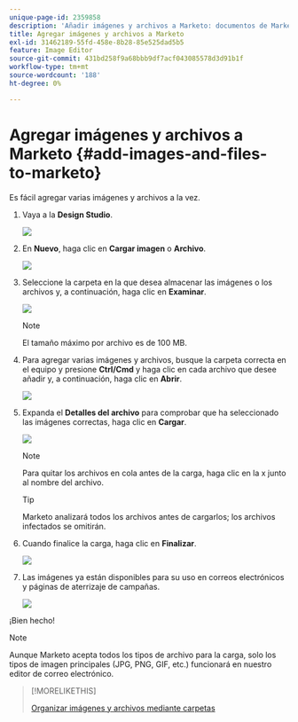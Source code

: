 ```yaml
---
unique-page-id: 2359858
description: 'Añadir imágenes y archivos a Marketo: documentos de Marketo, documentación del producto'
title: Agregar imágenes y archivos a Marketo
exl-id: 31462189-55fd-458e-8b28-85e525dad5b5
feature: Image Editor
source-git-commit: 431bd258f9a68bbb9df7acf043085578d3d91b1f
workflow-type: tm+mt
source-wordcount: '188'
ht-degree: 0%

---
```


# Agregar imágenes y archivos a Marketo {#add-images-and-files-to-marketo}

Es fácil agregar varias imágenes y archivos a la vez.

1. Vaya a la **Design Studio**.

   ![](assets/designstudio.png)

1. En **Nuevo**, haga clic en **Cargar imagen** o **Archivo**.

   ![](assets/image2014-9-15-18-3a5-3a33.png)

1. Seleccione la carpeta en la que desea almacenar las imágenes o los archivos y, a continuación, haga clic en **Examinar**.

   ![](assets/image2014-9-15-18-3a6-3a21.png)

   >[!NOTE]
   >
   >El tamaño máximo por archivo es de 100 MB.

1. Para agregar varias imágenes y archivos, busque la carpeta correcta en el equipo y presione **Ctrl/Cmd** y haga clic en cada archivo que desee añadir y, a continuación, haga clic en **Abrir**.

   ![](assets/image2014-9-15-18-3a6-3a58.png)

1. Expanda el **Detalles del archivo** para comprobar que ha seleccionado las imágenes correctas, haga clic en **Cargar**.

   ![](assets/image2014-9-15-18-3a7-3a22.png)

   >[!NOTE]
   >
   >Para quitar los archivos en cola antes de la carga, haga clic en la x junto al nombre del archivo.

   >[!TIP]
   >
   >Marketo analizará todos los archivos antes de cargarlos; los archivos infectados se omitirán.

1. Cuando finalice la carga, haga clic en **Finalizar**.

   ![](assets/image2014-9-15-18-3a8-3a34.png)

1. Las imágenes ya están disponibles para su uso en correos electrónicos y páginas de aterrizaje de campañas.

   ![](assets/image2014-9-15-18-3a8-3a45.png)

¡Bien hecho!

>[!NOTE]
>
>Aunque Marketo acepta todos los tipos de archivo para la carga, solo los tipos de imagen principales (JPG, PNG, GIF, etc.) funcionará en nuestro editor de correo electrónico.

>[!MORELIKETHIS]
>
>[Organizar imágenes y archivos mediante carpetas](/help/marketo/product-docs/demand-generation/images-and-files/organize-your-images-and-files-using-folders.md)
